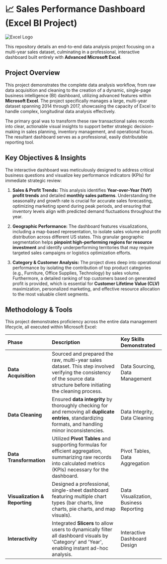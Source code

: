 # 📈 Sales Performance Dashboard (Excel BI Project)

![Excel Logo](https://placehold.co/860x200/409950/ffffff?text=Microsoft+Excel+Sales+Analysis)

This repository details an end-to-end data analysis project focusing on a multi-year sales dataset, culminating in a professional, interactive dashboard built entirely with **Advanced Microsoft Excel**.

## Project Overview

This project demonstrates the complete data analysis workflow, from raw data acquisition and cleaning to the creation of a dynamic, single-page business intelligence (BI) dashboard, utilizing advanced features within **Microsoft Excel**. The project specifically manages a large, multi-year dataset spanning 2014 through 2017, showcasing the capacity of Excel to handle complex, longitudinal data analysis effectively.

The primary goal was to transform these raw transactional sales records into clear, actionable visual insights to support better strategic decision-making in sales planning, inventory management, and operational focus. The resultant dashboard serves as a professional, easily distributable reporting tool.

## Key Objectives & Insights

The interactive dashboard was meticulously designed to address critical business questions and visualize key performance indicators (KPIs) for immediate strategic review:

1.  **Sales & Profit Trends:** This analysis identifies **Year-over-Year (YoY) profit trends** and detailed **monthly sales patterns**. Understanding the seasonality and growth rate is crucial for accurate sales forecasting, optimizing marketing spend during peak periods, and ensuring that inventory levels align with predicted demand fluctuations throughout the year.

2.  **Geographic Performance:** The dashboard features visualizations, including a map-based representation, to isolate sales volume and profit distribution across different US states. This granular geographic segmentation helps **pinpoint high-performing regions for resource investment** and identify underperforming territories that may require targeted sales campaigns or logistics optimization efforts.

3.  **Category & Customer Analysis:** The project dives deep into operational performance by isolating the contribution of top product categories (e.g., Furniture, Office Supplies, Technology) by sales volume. Furthermore, a detailed ranking of top customers based on generated profit is provided, which is essential for **Customer Lifetime Value (CLV)** maximization, personalized marketing, and effective resource allocation to the most valuable client segments.

## Methodology & Tools

This project demonstrates proficiency across the entire data management lifecycle, all executed within Microsoft Excel:

| Phase | Description | Key Skills Demonstrated |
| :--- | :--- | :--- |
| **Data Acquisition** | Sourced and prepared the raw, multi-year sales dataset. This step involved verifying the consistency of the source data structure before initiating the cleaning process. | Data Sourcing, Data Management |
| **Data Cleaning** | Ensured **data integrity** by thoroughly checking for and removing all **duplicate entries**, standardizing formats, and handling minor inconsistencies. | Data Integrity, Data Cleaning |
| **Data Transformation** | Utilized **Pivot Tables** and supporting formulas for efficient aggregation, summarizing raw records into calculated metrics (KPIs) necessary for the dashboard. | Pivot Tables, Data Aggregation |
| **Visualization & Reporting** | Designed a professional, single-sheet dashboard featuring multiple chart types (bar charts, line charts, pie charts, and map visuals). | Data Visualization, Business Reporting |
| **Interactivity** | Integrated **Slicers** to allow users to dynamically filter all dashboard visuals by 'Category' and 'Year', enabling instant ad-hoc analysis. | Interactive Dashboard Design |

